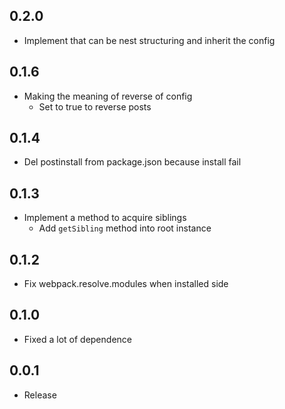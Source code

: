 ## 0.2.0
- Implement that can be nest structuring and inherit the config

## 0.1.6
- Making the meaning of reverse of config
  - Set to true to reverse posts

## 0.1.4
- Del postinstall from package.json because install fail

## 0.1.3
- Implement a method to acquire siblings
  - Add `getSibling` method into root instance

## 0.1.2
- Fix webpack.resolve.modules when installed side

## 0.1.0
- Fixed a lot of dependence

## 0.0.1
- Release
